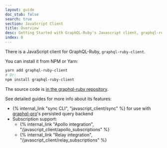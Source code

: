```yaml
---
layout: guide
doc_stub: false
search: true
section: JavaScript Client
title: Overview
desc: Getting Started with GraphQL-Ruby's Javascript client, graphql-ruby-client.
index: 0
---
```


There is a JavaScript client for GraphQL-Ruby, `graphql-ruby-client`.

You can install it from NPM or Yarn:

```sh
yarn add graphql-ruby-client
# Or:
npm install graphql-ruby-client
```

The source code is [in the graphql-ruby repository](https://github.com/rmosolgo/graphql-ruby/tree/master/javascript_client).

See detailed guides for more info about its features:

- {% internal_link "sync CLI", "javascript_client/sync" %} for use with [graphql-pro](https://graphql.pro)'s persisted query backend
- Subscription support:
  - {% internal_link "Apollo integration", "/javascript_client/apollo_subscriptions" %}
  - {% internal_link "Relay integration", "/javascript_client/relay_subscriptions" %}
